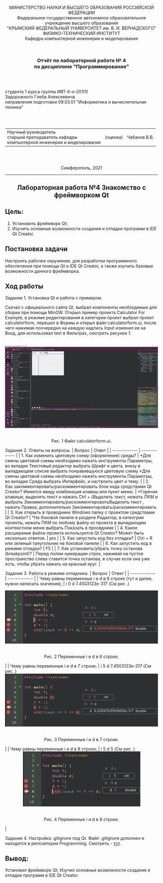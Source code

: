 

<p align="center">МИНИСТЕРСТВО НАУКИ  И ВЫСШЕГО ОБРАЗОВАНИЯ РОССИЙСКОЙ ФЕДЕРАЦИИ<br>
Федеральное государственное автономное образовательное учреждение высшего образования<br>
"КРЫМСКИЙ ФЕДЕРАЛЬНЫЙ УНИВЕРСИТЕТ им. В. И. ВЕРНАДСКОГО"<br>
ФИЗИКО-ТЕХНИЧЕСКИЙ ИНСТИТУТ<br>
Кафедра компьютерной инженерии и моделирования</p>
<br>
<h3 align="center">Отчёт по лабораторной работе № 4<br> по дисциплине "Программирование"</h3>
<br><br>
<p>студента 1 курса группы ИВТ-б-о-201(1)<br>
Задорожного Глеба Алексеевича<br>
направления подготовки 09.03.01 "Информатика и вычислительная техника"</p>
<br><br>
<table>
<tr><td>Научный руководитель<br> старший преподаватель кафедры<br> компьютерной инженерии и моделирования</td>
<td>(оценка)</td>
<td>Чабанов В.В.</td>
</tr>
</table>
<br><br>
<p align="center">Симферополь, 2021</p>
<hr>

## <p align="center">Лабораторная работа №4 Знакомство с фреймворком Qt
## Цель: 
1. Установить фреймворк Qt;
2. Изучить основные возможности создания и отладки программ в IDE Qt Creator.

## Постановка задачи

Настроить рабочее окружение, для разработки программного обеспечения при помощи Qt и IDE Qt Creator, а также изучить базовые возможности данного фреймворка.

## Ход работы
Задание 1. Установка Qt и работа с примером.

Скачал с официального сайта Qt, выбрал компоненты необходимые для сборки при помощи MinGW. Открыл пример проекта Calculator For Example, в режиме редактирования в категории проект выбрал проект calculatorform, перешел в Формы и открыл файл calculatorform.ui, после чего нажимая поочередно на каждую надпись Input изменил ее на Вход, для использовал text в Фильтрах, смотреть рисунок 1.
<br><br>
<div align="center"><img src="./image/pic1.png"></div><br>
<p align="center">Рис. 1 Файл calculatorform.ui.</p>

Задание 2. Ответы на вопросы.
| Вопрос  | Ответ |
| ------------- | ------------- |
| 1. Как изменить цветовую схему (оформление) среды?  | *Для смены цветовой схемы необходимо нажать инструменты Параметры, во вкладке Текстовый редактор выбрать Шрифт и цвета, внизу в выпадающем списке выбрать понравившуюся цветовую схему.*Для смены цветовой схемы необходимо нажать инструменты Параметры, во вкладке Среда выбрать Интерфейс, и настроить цвет и тему.  |
| 2. Как закомментировать/раскомментировать блок кода средствами Qt Creator? Имеется ввиду комбинация клавиш или пункт меню.  | *Горячие клавиши, выделить текст и нажать Ctrl + /*Выделить текст, нажать ПКМ и выбрать Закомментировать/раскомментировать*Выделить текст , нажать Правка, дополнительно Закомментировать/раскомментировать  |
| 3. Как открыть в проводнике Windows папку с проектом средствами Qt Creator?  | *На боковой панеле в разделе Редактор, в катеогрии проекты, нажать ПКМ по любому файлу из проекта в выпадающем контекстном меню выбрать Показать в проовднике  |
| 4. Какое расширение файла-проекта используется Qt Creator? Может быть несколько ответов.  | pro  |
| 5. Как запустить код без отладки?  | Ctrl + R или зеленый треугольник на боковой панели  |
| 6. Как запустить код в режиме отладки?  | F5  |
| 7. Как установить/убрать точку останова (breakpoint)?  | Перед полем нумерации строк, нажимая на пустое пространство слева ставится точка останова, в случае если она уже есть, чтобы убрать нажать на красный круг. |


Задание 3. Работа в режиме отладчика.
| Вопрос  | Ответ |
| ------------- | ------------- |
| Чему равны переменные i и d в 6 строке (тут и далее, нужно написать значения); | i 0 d 7.4503123e-317 (См рис .) <div align="center"><img src="./image/pic2.png"></div><br><p align="center">Рис. 2  Переменные i и d в 6 строке.</p> |
| Чему равны переменные i и d в 7 строке; | i 5 d 7.4503123e-317 (См рис .) <div align="center"><img src="./image/pic3.png"></div><br><p align="center">Рис. 3 Переменные i и d в 7 строке.</p>|
| Чему равны переменные i и d в 8 строке; | i 5 d 5 (См рис .) <div align="center"><img src="./image/pic4.png"></div><br><p align="center">Рис. 4 Переменные i и d в 8 строке.</p>|


Задание 4. Настройка .gitignore под Qt.
Файл .gitignore дополнен и находится в репозитории Programming. Смотреть - [тут][1].

[1]: /.gitignore "Пример Title"






## Вывод: 

Установил фреймворк Qt; Изучил основные возможности создания и отладки программ в IDE Qt Creator.

